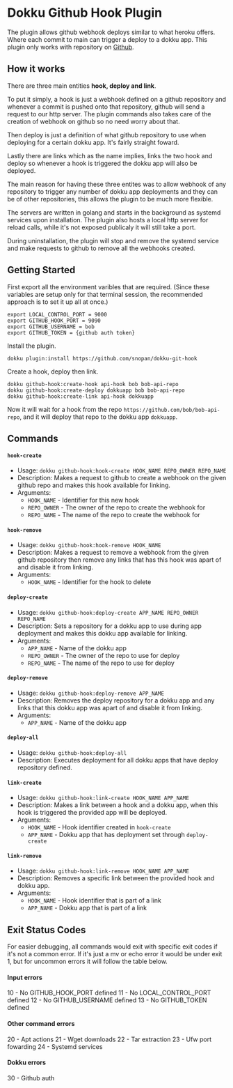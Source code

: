# Dokku Github Hook Plugin

The plugin allows github webhook deploys similar to what heroku offers. Where each commit to main can trigger a deploy to a dokku app. This plugin only works with repository on [Github](https://github.com).

## How it works
There are three main entities <strong>hook, deploy and link</strong>.

To put it simply, a hook is just a webhook defined on a github repository and whenever a commit is pushed onto that repository, github will send a request to our http server. The plugin commands also takes care of the creation of webhook on github so no need worry about that.

Then deploy is just a definition of what github repository to use when deploying for a certain dokku app. It's fairly straight foward.

Lastly there are links which as the name implies, links the two hook and deploy so whenever a hook is triggered the dokku app will also be deployed.

The main reason for having these three entites was to allow webhook of any repository to trigger any number of dokku app deployments and they can be of other repositories, this allows the plugin to be much more flexible.

The servers are written in golang and starts in the background as systemd services upon installation. The plugin also hosts a local http server for reload calls, while it's not exposed publicaly it will still take a port.

During uninstallation, the plugin will stop and remove the systemd service and make requests to github to remove all the webhooks created.

## Getting Started
First export all the environment varibles that are required. (Since these variables are setup only for that terminal session, the recommended approach is to set it up all at once.)
```
export LOCAL_CONTROL_PORT = 9000
export GITHUB_HOOK_PORT = 9090
export GITHUB_USERNAME = bob
export GITHUB_TOKEN = {github auth token}
```

Install the plugin.
``` 
dokku plugin:install https://github.com/snopan/dokku-git-hook
```

Create a hook, deploy then link.
```
dokku github-hook:create-hook api-hook bob bob-api-repo
dokku github-hook:create-deploy dokkuapp bob bob-api-repo
dokku github-hook:create-link api-hook dokkuapp
```
Now it will wait for a hook from the repo `https://github.com/bob/bob-api-repo`, and it will deploy that repo to the dokku app `dokkuapp`.

## Commands
#### `hook-create`
* Usage: `dokku github-hook:hook-create HOOK_NAME REPO_OWNER REPO_NAME`
* Description: Makes a request to github to create a webhook on the given github repo and makes this hook available for linking.
* Arguments: 
	* `HOOK_NAME` - Identifier for this new hook
	* `REPO_OWNER` - The owner of the repo to create the webhook for
	* `REPO_NAME` - The name of the repo to create the webhook for


#### `hook-remove`
* Usage: `dokku github-hook:hook-remove HOOK_NAME`
* Description: Makes a request to remove a webhook from the given github repository then remove any links that has this hook was apart of and disable it from linking.
* Arguments:
	* `HOOK_NAME` - Identifier for the hook to delete

#### `deploy-create`
* Usage: `dokku github-hook:deploy-create APP_NAME REPO_OWNER REPO_NAME`
* Description: Sets a repository for a dokku app to use during app deployment and makes this dokku app available for linking.
* Arguments:
	* `APP_NAME` - Name of the dokku app
	* `REPO_OWNER` - The owner of the repo to use for deploy
	* `REPO_NAME` - The name of the repo to use for deploy

#### `deploy-remove`
* Usage: `dokku github-hook:deploy-remove APP_NAME`
* Description: Removes the deploy repository for a dokku app and any links that this dokku app was apart of and disable it from linking.
* Arguments:
	* `APP_NAME` - Name of the dokku app

#### `deploy-all`
* Usage: `dokku github-hook:deploy-all`
* Description: Executes deployment for all dokku apps that have deploy repository defined.

#### `link-create`
* Usage: `dokku github-hook:link-create HOOK_NAME APP_NAME`
* Description: Makes a link between a hook and a dokku app, when this hook is triggered the provided app will be deployed.
* Arguments:
	* `HOOK_NAME` - Hook identifier created in `hook-create`
	* `APP_NAME` - Dokku app that has deployment set through `deploy-create`

#### `link-remove`
* Usage: `dokku github-hook:link-remove HOOK_NAME APP_NAME`
* Description: Removes a specific link between the provided hook and dokku app.
* Arguments:
	* `HOOK_NAME` - Hook identifier that is part of a link
	* `APP_NAME` - Dokku app that is part of a link  

## Exit Status Codes
For easier debugging, all commands would exit with specific exit codes if it's not a common error. If it's just a mv or echo error it would be under exit 1, but for uncommon errors it will follow the table below.
#### Input errors
10 - No GITHUB_HOOK_PORT defined
11 - No LOCAL_CONTROL_PORT defined
12 - No GITHUB_USERNAME defined
13 - No GITHUB_TOKEN defined

#### Other command errors
20 - Apt actions
21 - Wget downloads
22 - Tar extraction
23 - Ufw port fowarding
24 - Systemd services

#### Dokku errors
30 - Github auth